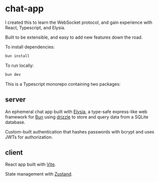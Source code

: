 # chat-app

I created this to learn the WebSocket protocol, and gain experience with React, Typescript, and Elysia.

Built to be extensible, and easy to add new features down the road.

To install dependencies:

```bash
bun install
```

To run locally:

```bash
bun dev
```

This is a Typescript monorepo containing two packages:

## server

An ephemeral chat app built with [Elysia](https://elysiajs.com/), a type-safe express-like web framework for [Bun](https://bun.sh/)
using [drizzle](https://orm.drizzle.team) to store and query data from a SQLite database.

Custom-built authentication that hashes passwords with bcrypt and uses JWTs for authorization.

## client

React app built with [Vite](https://vitejs.dev/).

State management with [Zustand](https://github.com/pmndrs/zustand).
